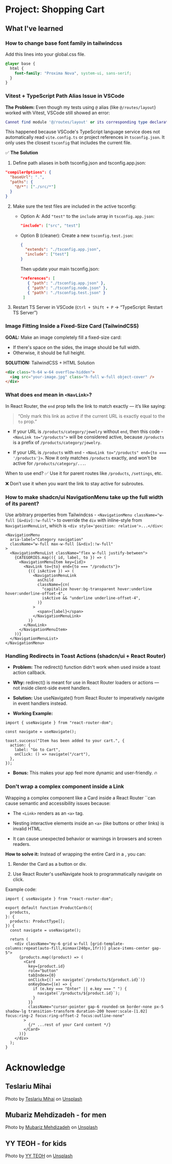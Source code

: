 # Project: Shopping Cart

## What I've learned

### How to change base font family in tailwindcss

Add this lines into your global.css file.

```CSS
@layer base {
  html {
    font-family: "Proxima Nova", system-ui, sans-serif;
  }
}
```

### Vitest + TypeScript Path Alias Issue in VSCode

**The Problem:**
Even though my tests using `@` alias (like `@/routes/layout`) worked with Vitest, VSCode still showed an error:

```lua
Cannot find module '@/routes/layout' or its corresponding type declarations.
```

This happened because VSCode's TypeScript language service does not automatically read `vite.config.ts` or project references in `tsconfig.json`. It only uses the closest `tsconfig` that includes the current file.

✅ **The Solution**

1. Define path aliases in both tsconfig.json and tsconfig.app.json:

```json
"compilerOptions": {
  "baseUrl": ".",
  "paths": {
    "@/*": ["./src/*"]
  }
}
```

2. Make sure the test files are included in the active tsconfig:

   - Option A: Add `"test"` to the `include` array in `tsconfig.app.json`:

     ```json
     "include": ["src", "test"]
     ```

   - Option B (cleaner): Create a new `tsconfig.test.json`:

     ```json
     {
       "extends": "./tsconfig.app.json",
       "include": ["test"]
     }
     ```

     Then update your main tsconfig.json:

     ```json
     "references": [
        { "path": "./tsconfig.app.json" },
        { "path": "./tsconfig.node.json" },
        { "path": "./tsconfig.test.json" }
      ]
     ```

3. Restart TS Server in VSCode (`Ctrl + Shift + P` → “TypeScript: Restart TS Server”)

### Image Fitting Inside a Fixed-Size Card (TailwindCSS)

**GOAL:** Make an image completely fill a fixed-size card:

- If there's space on the sides, the image should be full width.
- Otherwise, it should be full height.

**SOLUTION:** TailwindCSS + HTML Solution

```html
<div class="h-64 w-64 overflow-hidden">
  <img src="your-image.jpg" class="h-full w-full object-cover" />
</div>
```

### What does `end` mean in `<NavLink>`?

In React Router, the `end` prop tells the link to match exactly — it’s like saying:

> “Only mark this link as active if the current URL is exactly equal to the `to` prop.”

- If your URL is `/products/category/jewelry` without `end`, then this code - `<NavLink to="/products">` will be considered active, because `/products` is a prefix of `/products/category/jewelry`.

- If your URL is `/products` with `end` - `<NavLink to="/products" end={to === '/products'}>`. Now it only matches `/products` exactly, and won't be active for `/products/category/...`.

When to use end?
✅ Use it for parent routes like `/products`, `/settings`, etc.

❌ Don’t use it when you want the link to stay active for subroutes.

### How to make shadcn/ui NavigationMenu take up the full width of its parent?

Use arbitrary properties from Tailwindcss - `<NavigationMenu className="w-full [&>div]:!w-full">` to override the `div` with inline-style from `NavigationMenuList`, which is `<div style='position: relative'>...</div>`:

```tsx
<NavigationMenu
  aria-label="Category navigation"
  className="w-full max-w-full [&>div]:!w-full"
>
  <NavigationMenuList className="flex w-full justify-between">
    {CATEGORIES.map(({ id, label, to }) => (
      <NavigationMenuItem key={id}>
        <NavLink to={to} end={to === "/products"}>
          {({ isActive }) => (
            <NavigationMenuLink
              asChild
              className={cn(
                "capitalize hover:bg-transparent hover:underline hover:underline-offset-4",
                isActive && "underline underline-offset-4",
              )}
            >
              <span>{label}</span>
            </NavigationMenuLink>
          )}
        </NavLink>
      </NavigationMenuItem>
    ))}
  </NavigationMenuList>
</NavigationMenu>
```

### Handling Redirects in Toast Actions (shadcn/ui + React Router)

- **Problem:**
  The redirect() function didn't work when used inside a toast action callback.

- **Why:**
  redirect() is meant for use in React Router loaders or actions — not inside client-side event handlers.

- **Solution:**
  Use useNavigate() from React Router to imperatively navigate in event handlers instead.

- **Working Example:**

```tsx
import { useNavigate } from "react-router-dom";

const navigate = useNavigate();

toast.success("Item has been added to your cart.", {
  action: {
    label: "Go to Cart",
    onClick: () => navigate("/cart"),
  },
});
```

- **Bonus:**
  This makes your app feel more dynamic and user-friendly. 🔥

### Don't wrap a complex component inside a Link

Wrapping a complex component like a Card inside a React Router ``can cause semantic and accessibility issues because:

- The `<Link>` renders as an `<a>` tag.

- Nesting interactive elements inside an `<a>` (like buttons or other links) is invalid HTML.

- It can cause unexpected behavior or warnings in browsers and screen readers.

**How to solve it:**
Instead of wrapping the entire Card in a <Link>, you can:

1. Render the Card as a button or div.

2. Use React Router's useNavigate hook to programmatically navigate on click.

Example code:

```tsx
import { useNavigate } from "react-router-dom";

export default function ProductCards({
  products,
}: {
  products: ProductType[];
}) {
  const navigate = useNavigate();

  return (
    <div className="my-6 grid w-full [grid-template-columns:repeat(auto-fill,minmax(240px,1fr))] place-items-center gap-5">
      {products.map((product) => (
        <Card
          key={product.id}
          role="button"
          tabIndex={0}
          onClick={() => navigate(`/products/${product.id}`)}
          onKeyDown={(e) => {
            if (e.key === "Enter" || e.key === " ") {
              navigate(`/products/${product.id}`);
            }
          }}
          className="cursor-pointer gap-6 rounded-sm border-none px-5 shadow-lg transition-transform duration-200 hover:scale-[1.02] focus:ring-2 focus:ring-offset-2 focus:outline-none"
        >
          {/* ...rest of your Card content */}
        </Card>
      ))}
    </div>
  );
}
```

<!-- --- divider --- -->

# Acknowledge

## Teslariu Mihai

Photo by <a href="https://unsplash.com/@mihaiteslariu0?utm_content=creditCopyText&utm_medium=referral&utm_source=unsplash">Teslariu Mihai</a> on <a href="https://unsplash.com/photos/a-woman-wearing-a-hat-and-a-jacket-lvOy6kAaXXM?utm_content=creditCopyText&utm_medium=referral&utm_source=unsplash">Unsplash</a>

## Mubariz Mehdizadeh - for men

Photo by <a href="https://unsplash.com/@mehdizadeh?utm_content=creditCopyText&utm_medium=referral&utm_source=unsplash">Mubariz Mehdizadeh</a> on <a href="https://unsplash.com/photos/man-looking-sideways-t3zrEm88ehc?utm_content=creditCopyText&utm_medium=referral&utm_source=unsplash">Unsplash</a>

## YY TEOH - for kids

Photo by <a href="https://unsplash.com/@teacheryy?utm_content=creditCopyText&utm_medium=referral&utm_source=unsplash">YY TEOH</a> on <a href="https://unsplash.com/photos/a-little-girl-in-a-white-dress-playing-with-a-frisbee-PK_SHakVl04?utm_content=creditCopyText&utm_medium=referral&utm_source=unsplash">Unsplash</a>
